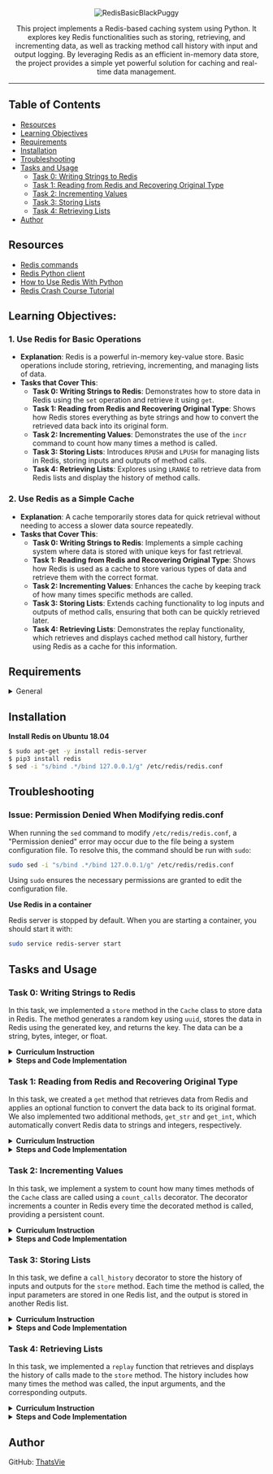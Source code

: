<div align="center">
    <img src="https://github.com/user-attachments/assets/1f009f71-4307-4c41-b1f5-f10192a9d8b1" alt="RedisBasicBlackPuggy">
    <p>This project implements a Redis-based caching system using Python. It explores key Redis functionalities such as storing, retrieving, and incrementing data, as well as tracking method call history with input and output logging. By leveraging Redis as an efficient in-memory data store, the project provides a simple yet powerful solution for caching and real-time data management.</p>
</div>

---

## Table of Contents
- [Resources](#resources)
- [Learning Objectives](#learning-objectives)
- [Requirements](#requirements)
- [Installation](#installation)
- [Troubleshooting](#troubleshooting)
- [Tasks and Usage](#tasks-and-usage)
  - [Task 0: Writing Strings to Redis](#task-0-writing-strings-to-redis)
  - [Task 1: Reading from Redis and Recovering Original Type](#task-1-reading-from-redis-and-recovering-original-type)
  - [Task 2: Incrementing Values](#task-2-incrementing-values)
  - [Task 3: Storing Lists](#task-3-storing-lists)
  - [Task 4: Retrieving Lists](#task-4-retrieving-lists)
- [Author](#author)

## Resources

  - [Redis commands](https://redis.io/docs/latest/commands/)
  - [Redis Python client](https://redis-py.readthedocs.io/en/stable/)
  - [How to Use Redis With Python](https://realpython.com/python-redis/)
  - [Redis Crash Course Tutorial](https://www.youtube.com/watch?v=Hbt56gFj998)

## Learning Objectives:

### 1. **Use Redis for Basic Operations**
   - **Explanation**: Redis is a powerful in-memory key-value store. Basic operations include storing, retrieving, incrementing, and managing lists of data.
   - **Tasks that Cover This**:
     - **Task 0: Writing Strings to Redis**: Demonstrates how to store data in Redis using the `set` operation and retrieve it using `get`.
     - **Task 1: Reading from Redis and Recovering Original Type**: Shows how Redis stores everything as byte strings and how to convert the retrieved data back into its original form.
     - **Task 2: Incrementing Values**: Demonstrates the use of the `incr` command to count how many times a method is called.
     - **Task 3: Storing Lists**: Introduces `RPUSH` and `LPUSH` for managing lists in Redis, storing inputs and outputs of method calls.
     - **Task 4: Retrieving Lists**: Explores using `LRANGE` to retrieve data from Redis lists and display the history of method calls.

### 2. **Use Redis as a Simple Cache**
   - **Explanation**: A cache temporarily stores data for quick retrieval without needing to access a slower data source repeatedly.
   - **Tasks that Cover This**:
     - **Task 0: Writing Strings to Redis**: Implements a simple caching system where data is stored with unique keys for fast retrieval.
     - **Task 1: Reading from Redis and Recovering Original Type**: Shows how Redis is used as a cache to store various types of data and retrieve them with the correct format.
     - **Task 2: Incrementing Values**: Enhances the cache by keeping track of how many times specific methods are called.
     - **Task 3: Storing Lists**: Extends caching functionality to log inputs and outputs of method calls, ensuring that both can be quickly retrieved later.
     - **Task 4: Retrieving Lists**: Demonstrates the replay functionality, which retrieves and displays cached method call history, further using Redis as a cache for this information.



## Requirements

<details>
  <summary>General</summary>

  - All of your files will be interpreted/compiled on Ubuntu 20.04 LTS using python3 (version 3.9)
  - All of your files should end with a new line
  - A `README.md` file, at the root of the folder of the project, is mandatory
  - The first line of all your files should be exactly `#!/usr/bin/env python3`
  - Your code should use the `pycodestyle` style (version 2.5)
  - All your modules should have documentation (e.g., `python3 -c 'print(__import__("my_module").__doc__)'`)
  - All your classes should have documentation (e.g., `python3 -c 'print(__import__("my_module").MyClass.__doc__)'`)
  - All your functions and methods should have documentation (e.g., `python3 -c 'print(__import__("my_module").my_function.__doc__)' and `python3 -c 'print(__import__("my_module").MyClass.my_function.__doc__)`)
  - Documentation is not a simple word but a real sentence explaining the purpose of the module, class, or method. The length of it will be verified.
  - All your functions and coroutines must be type-annotated.
</details>


## Installation

**Install Redis on Ubuntu 18.04**

  ```bash
  $ sudo apt-get -y install redis-server
  $ pip3 install redis
  $ sed -i "s/bind .*/bind 127.0.0.1/g" /etc/redis/redis.conf
  ```

## Troubleshooting

### Issue: Permission Denied When Modifying redis.conf

  When running the `sed` command to modify `/etc/redis/redis.conf`, a "Permission denied" error may occur due to the file being a system configuration file. To resolve this, the command should be run with `sudo`:

  ```bash
  sudo sed -i "s/bind .*/bind 127.0.0.1/g" /etc/redis/redis.conf
  ```

  Using `sudo` ensures the necessary permissions are granted to edit the configuration file.
</details>

**Use Redis in a container**

  Redis server is stopped by default. When you are starting a container, you should start it with:

  ```bash
  sudo service redis-server start
  ```

</details>


## Tasks and Usage

### Task 0: Writing Strings to Redis

In this task, we implemented a `store` method in the `Cache` class to store data in Redis. The method generates a random key using `uuid`, stores the data in Redis using the generated key, and returns the key. The data can be a string, bytes, integer, or float.

<details>
  <summary><strong>Curriculum Instruction</strong></summary>

- Create a `Cache` class. In the `__init__` method, store an instance of the Redis client as a private variable named `_redis` (using `redis.Redis()`) and flush the instance using `flushdb`.
- Create a `store` method that takes a `data` argument and returns a string.
- The `store` method should:
  - Generate a random key (e.g., using `uuid`),
  - Store the input data in Redis using the random key, and
  - Return the generated key.
- Ensure correct type annotations for the `store` method. The `data` argument can be a `str`, `bytes`, `int`, or `float`.
</details>

<details>
  <summary><strong>Steps and Code Implementation</strong></summary>

### Steps:

1. **Initialize the Redis Client**: In the `__init__` method, we instantiate the Redis client and flush the database to clear any previous data. This ensures that each time we run the script, we start with a clean Redis instance.
   ```python
   self._redis = redis.Redis()
   self._redis.flushdb()
   ```

2. **Create the `store` Method**: This method generates a random key using `uuid`, stores the provided data in Redis under that key, and returns the key.
   - The data can be of various types (`str`, `bytes`, `int`, or `float`), and we used type annotations to ensure flexibility.
   - Redis automatically converts the data to byte strings when stored.
   ```python
   def store(self, data: Union[str, bytes, int, float]) -> str:
       key = str(uuid.uuid4())
       self._redis.set(key, data)
       return key
   ```

3. **Type Annotations**: The method is annotated to ensure that `data` can accept `str`, `bytes`, `int`, or `float`, and it returns the key as a `str`.

#### Code:
```python
#!/usr/bin/env python3
'''
This module provides a Cache class that interacts with Redis
to store and retrieve data.
It's like a pug hiding its toys in a sea of life's meaningless chaos
Redis is the pug's secret vault amidst the void.
'''
import redis
import uuid
from typing import Union


class Cache:
    '''
    Cache class that interacts with Redis, like storing away the things that
    make sense in a world that doesn't.
    '''

    def __init__(self):
        '''
        Initialize the Redis client and flush the database.
        You know that feeling when you clear your mind after an
        existential crisis, only to prepare for another one?
        That's flushdb. Wipe it all away and start again,
        like a pug waking up each day ready for belly rubs despite everything.
        '''
        self._redis = redis.Redis()
        self._redis.flushdb()

    def store(self, data: Union[str, bytes, int, float]) -> str:
        '''
        Store data in Redis and return the generated key.
        It's like trying to keep track of all the things
        that don't really matter, but you're giving them names anyway.
        Just like a pug hiding its bones in random spots, Redis gives each
        piece of data a unique name, as if that makes life more organized.
        '''
        key = str(uuid.uuid4())
        self._redis.set(key, data)
        return key
```

4. **Testing**: To test the `store` method, we store a string (in byte form) and then retrieve it from Redis using the generated key.

#### 0-main.py:
```python
#!/usr/bin/env python3
"""
Main file for Task 0
"""
Cache = __import__('exercise').Cache

cache = Cache()

data = b"hello"
key = cache.store(data)
print(key)

local_redis = redis.Redis()
print(local_redis.get(key))
```

#### Testing and Usage

1. **Run the Redis Server**:
   Before executing the script, ensure that the Redis server is running. You can start Redis with the following command:
   ```bash
   sudo service redis-server start
   ```

2. **Run the test script**:
   You can now execute the test script using `python3` or by making it executable and using `./`:
   ```bash
   ./0-main.py
   ```

**Output:**
```bash
034c0dea-0bd8-4811-94a8-40c0e5762191
b'hello'
```

3. **Explanation of Output**:
   - The first output (`034c0dea-0bd8-4811-94a8-40c0e5762191`) is a randomly generated UUID key, which serves as a unique identifier for the stored data in Redis.
   - The second output (`b'hello'`) is the value retrieved from Redis using the key, showing that the data was successfully stored and retrieved.

4. **Why this Output**:
   - **What**: The output includes the generated UUID key and the data retrieved from Redis.
   - **Where**: The key and data are stored in Redis, a powerful in-memory key-value store.
   - **Why**: The unique key ensures that each piece of data can be stored without conflict. Redis retrieves the data exactly as it was input (in this case, as a byte string).
   - **How**: Redis uses the `set` method to store data with the key and the `get` method to retrieve it based on the key.
   - **When**: The `store` method is called to save the data, and the `get` method is used to retrieve it.

</details>



### Task 1: Reading from Redis and Recovering Original Type

In this task, we created a `get` method that retrieves data from Redis and applies an optional function to convert the data back to its original format. We also implemented two additional methods, `get_str` and `get_int`, which automatically convert Redis data to strings and integers, respectively.

<details>
  <summary><strong>Curriculum Instruction</strong></summary>

Redis only allows to store string, bytes and numbers (and lists thereof). Whatever you store as single elements, it will be returned as a byte string. Hence if you store `"a"` as a UTF-8 string, it will be returned as `b"a"` when retrieved from the server.

In this exercise we will create a `get` method that takes a key string argument and an optional `Callable` argument named `fn`. This callable will be used to convert the data back to the desired format.

Remember to conserve the original `Redis.get` behavior if the key does not exist.

Also, implement 2 new methods: `get_str` and `get_int` that will automatically parametrize `Cache.get` with the correct conversion function.

The following code should not raise:
```python
cache = Cache()

TEST_CASES = {
    b"foo": None,
    123: int,
    "bar": lambda d: d.decode("utf-8")
}

for value, fn in TEST_CASES.items():
    key = cache.store(value)
    assert cache.get(key, fn=fn) == value
```
</details>

<details>
  <summary><strong>Steps and Code Implementation</strong></summary>

### Steps:


1. **Create the `get` Method**:
   - Retrieve data from Redis using the `key`.
   - Apply an optional function (`fn`) to convert the data back to its original format.
   - Ensure Redis behaves normally (returns `None`) if the key does not exist.

2. **Create `get_str` and `get_int`**:
   - `get_str`: Converts byte data from Redis into a UTF-8 string.
   - `get_int`: Converts byte data from Redis into an integer.

#### Code:
```python
#!/usr/bin/env python3
'''
This module provides a Cache class that interacts with Redis
to store and retrieve data. Think of it as hiding things in
Redis, like stashing secrets in a vault that sometimes misplaces
the key.
'''
import redis
import uuid
from typing import Union, Callable, Optional


class Cache:
    '''
    Cache class for storing and retrieving data in Redis.
    Like organizing your chaotic thoughts, but in byte form.
    '''

    def __init__(self):
        '''
        Initialize the Redis client and flush the database.
        Basically, we’re clearing out all of yesterday's nonsense,
        so today’s nonsense can take its place.
        '''
        self._redis = redis.Redis()
        self._redis.flushdb()

    def store(self, data: Union[str, bytes, int, float]) -> str:
        '''
        Store data in Redis with a unique key.
        Think of it like giving a name to every random thought
        or piece of data, so you can find it later (hopefully).
        '''
        key = str(uuid.uuid4())
        self._redis.set(key, data)
        return key

    def get(
        self, key: str, fn: Optional[Callable] = None
    ) -> Optional[Union[str, bytes, int, float]]:
        '''
        Retrieve data from Redis, possibly transforming it.
        Redis returns byte strings for everything, like that friend who always
        speaks in riddles. If you want something more useful, apply the fn to
        decode it. If the key doesn't exist, Redis just shrugs.
        '''
        value = self._redis.get(key)
        if value is None:
            return None
        if fn:
            return fn(value)
        return value

    def get_str(self, key: str) -> Optional[str]:
        '''
        Retrieve a string from Redis.
        Translates Redis byte-speak into human-readable words.
        '''
        return self.get(key, lambda d: d.decode("utf-8"))

    def get_int(self, key: str) -> Optional[int]:
        '''
        Retrieve an integer from Redis.
        Converts byte-gibberish into a number, like turning
        chaotic data into something you can count on.
        '''
        return self.get(key, int)
```

### How We Created and Structured `1-main.py`

The testing file (`1-main.py`) is designed to verify that our `Cache` class stores and retrieves data from Redis properly, including transforming the retrieved data back into its original format using an optional callable function (`fn`). Here's what it contains:

- **Cache Instantiation**: We create an instance of the `Cache` class.
- **Test Cases**: We set up multiple test cases using different types of data (bytes, integers, and strings) to store and retrieve from Redis.
- **Data Storage and Retrieval**: Each test stores a value in Redis using the `store` method, retrieves it using the `get` method, and verifies that the retrieved value matches the stored one.
- **Optional Conversion (`fn`)**: When retrieving the data, we apply an optional function (`fn`) to convert byte data into the original type (e.g., decode a byte string into a regular string or convert a byte string into an integer).

Here’s the testing file (`1-main.py`):

#### Code:
```python
#!/usr/bin/env python3
"""
Main file for Task 1
"""
Cache = __import__('exercise').Cache

cache = Cache()

TEST_CASES = {
    b"foo": None,
    123: int,
    "bar": lambda d: d.decode("utf-8")
}

for value, fn in TEST_CASES.items():
    key = cache.store(value)
    result = cache.get(key, fn=fn)
    print(f"Stored value: {value} - Retrieved value: {result}")
    assert result == value
```

### How to Run the Test (`1-main.py`)

#### Steps:
1. **Make the file executable**:
   - Before you can run `1-main.py`, you need to make it executable using `chmod`:
     ```bash
     chmod +x 1-main.py
     ```

2. **Start the Redis Server**:
   - Ensure Redis is running:
     ```bash
     sudo service redis-server start
     ```

3. **Run the test**:
   - Now, you can run the script with:
     ```bash
     ./1-main.py
     ```

4. **Expected Output**:
   - The script will print the stored and retrieved values for each test case, and `assert` will ensure that the retrieved value matches the stored one. If all assertions pass, you will see:
     ```bash
     Stored value: b'foo' - Retrieved value: b'foo'
     Stored value: 123 - Retrieved value: 123
     Stored value: bar - Retrieved value: bar
     ```

### How We Ensured the Code Doesn't Raise Errors:
- The provided code uses `assert` statements, which validate that the value retrieved from Redis matches the original stored value.
- If the assertion passes (i.e., the values match), nothing happens, and the script runs silently. 
- The test cases include functions (`fn`) that convert the retrieved data into the appropriate format (string, integer) as needed.

### Testing That It Raises Errors:
1. **Force an Assertion to Fail**:
   - You can modify the test cases in `1-main.py` to intentionally fail the assertion. For example:
     ```python
     assert cache.get(key, fn=fn) != value  # Force the assertion to fail
     ```
   - This will cause the `assert` to raise an `AssertionError` because the condition is false (the retrieved value does indeed equal the stored value).

2. **Expected Error**:
   - If an error occurs, it will raise an `AssertionError`, and you will see something like this in the terminal:
     ```bash
     AssertionError
     ```

3. **Test Non-existent Keys**:
   - To test Redis’s behavior when trying to retrieve a non-existent key, you can modify `1-main.py`:
     ```python
     non_existent_key = "non-existent-key"
     result = cache.get(non_existent_key)
     assert result is None  # This should pass since the key doesn't exist
     ```
   - If this assertion fails, Redis is not handling non-existent keys correctly.

### Why This Works:

- **Who**: This testing file is executed by anyone who needs to verify that Redis stores and retrieves data properly, with conversion applied when needed.
- **What**: The test ensures that Redis can store byte strings, integers, and strings, and retrieve them accurately, transforming the data if needed.
- **Where**: This script runs in a Python environment connected to Redis, storing data on a local Redis server.
- **When**: The test is run after implementing the `Cache` class to verify its functionality.
- **Why**: Redis stores everything as byte strings, so we need to apply conversion functions (`fn`) to get the original data

 type back. This ensures that the data you retrieve matches what you stored, in the correct format.
- **How**: The `assert` statements check that the stored value matches the retrieved value, confirming that Redis is functioning correctly and that the `fn` conversions are applied when needed.

</details>

### Task 2: Incrementing Values

In this task, we implement a system to count how many times methods of the `Cache` class are called using a `count_calls` decorator. The decorator increments a counter in Redis every time the decorated method is called, providing a persistent count.

<details>
  <summary><strong>Curriculum Instruction</strong></summary>

Familiarize yourself with the `INCR` command and its Python equivalent.

In this task, we will implement a system to count how many times methods of the `Cache` class are called.

- Above `Cache`, define a `count_calls` decorator that takes a single method `Callable` argument and returns a `Callable`.
- As a key, use the qualified name of the method using the `__qualname__` dunder method.
- Create and return a function that increments the count for that key every time the method is called and returns the value returned by the original method.
- Remember that the first argument of the wrapped function will be `self` (which is the instance itself), which lets you access the Redis instance.
- Protip: when defining a decorator, it is useful to use `functools.wraps` to conserve the original function’s name, docstring, etc. Make sure you use it as described here.
- Decorate `Cache.store` with `count_calls`.
</details>

<details>
  <summary><strong>Steps and Code Implementation</strong></summary>

### Steps:

1. **Understand Redis `INCR`**: 
   The `INCR` command increments the value of a key in Redis. If the key doesn’t exist, it’s created and set to 0 before being incremented.

2. **Create `count_calls` Decorator**:
   - This decorator increments a counter in Redis every time the decorated method is called.
   - The key used in Redis to store the count is the method’s `__qualname__`, which uniquely identifies the method within the class.

3. **Use `functools.wraps`**:
   - This ensures that the original method's metadata (like its name and docstring) is preserved when the decorator wraps the method.

4. **Apply `count_calls` to the `store` Method**:
   - The `store` method is decorated with `count_calls`, meaning Redis will track every call to this method.

#### Code:
```python
#!/usr/bin/env python3
'''
This module provides a Cache class that interacts with Redis
to store and retrieve data. It also keeps count of method calls.
Redis is like a cosmic accountant, tracking every call like it’s
preparing for the next apocalypse or tallying pug snacks.
'''
import redis
import uuid
import functools
from typing import Union, Callable, Optional


def count_calls(method: Callable) -> Callable:
    '''
    Decorator that counts how many times a method is called using Redis.
    Imagine counting how many times you've ignored the news about rising
    sea levels. Redis does this for your method calls, one existential dread
    at a time.
    '''
    @functools.wraps(method)
    def wrapper(self, *args, **kwargs):
        '''
        Wrapper function that increments the count each time
        the decorated method is called. Redis tracks it all like
        keeping tabs on how many ice caps we have left or how many times
        your pug asks for dinner.
        '''
        key = method.__qualname__  # Use the method's qualified name as the key
        self._redis.incr(key)  # Incrementing count for this method in Redis
        return method(self, *args, **kwargs)

    return wrapper


class Cache:
    '''
    Cache class for storing and retrieving data in Redis.
    Now it also tracks how many times its methods are called.
    Think of it like counting the inevitable whether it’s climate change
    or how many belly rubs your pug demands.
    '''

    def __init__(self):
        '''
        Initialize the Redis client and flush the database.
        Basically wiping everything clean like deleting the record
        of all those carbon emissions, so we can pretend everything’s fine.
        '''
        self._redis = redis.Redis()
        self._redis.flushdb()

    @count_calls
    def store(self, data: Union[str, bytes, int, float]) -> str:
        '''
        Store data in Redis with a unique key and count how many times
        this method has been called.
        Like storing away little pieces of hope, except Redis never
        forgets how many you've tried to hide.
        '''
        key = str(uuid.uuid4())
        self._redis.set(key, data)
        return key

    def get(
        self, key: str, fn: Optional[Callable] = None
    ) -> Optional[Union[str, bytes, int, float]]:
        '''
        Retrieve data from Redis, possibly transforming it.
        Redis gives everything back in bytes, like handing you
        a confusing climate report. You’ll need to decode it if you
        want it to make sense.
        '''
        value = self._redis.get(key)
        if value is None:
            return None
        if fn:
            return fn(value)
        return value

    def get_str(self, key: str) -> Optional[str]:
        '''
        Retrieve a string from Redis.
        Translates Redis bytespeak into human-readable form, kind of like
        turning scientific data into something we can understand.
        '''
        return self.get(key, lambda d: d.decode("utf-8"))

    def get_int(self, key: str) -> Optional[int]:
        '''
        Retrieve an integer from Redis.
        Converts byte gibberish into something countable, like measuring
        the sea level rise except Redis makes it easier to ignore.
        '''
        return self.get(key, int)

```

### How to Run and Test `count_calls`

#### 2-main.py (for Task 2):
```python
#!/usr/bin/env python3
"""
Main file for Task 2
"""
Cache = __import__('exercise').Cache

cache = Cache()

# Storing data and printing how many times store was called
cache.store(b"first")
print(cache.get(cache.store.__qualname__))  # Should print b'1'

cache.store(b"second")
cache.store(b"third")
print(cache.get(cache.store.__qualname__))  # Should print b'3'
```

### Testing and Usage

1. **Start the Redis Server**:
   - Before running the script, make sure Redis is running:
     ```bash
     sudo service redis-server start
     ```

2. **Make the test script executable**:
   - Run the following to make `2-main.py` executable:
     ```bash
     chmod +x 2-main.py
     ```

3. **Run the test script**:
   - Now you can execute the script using:
     ```bash
     ./2-main.py
     ```

#### Expected Output:
```bash
b'1'
b'3'
```

### Explanation of Output:
- The first output (`b'1'`) means the `store` method was called once and Redis tracked that call.
- The second output (`b'3'`) indicates that the `store` method was called three times, which is now tracked by Redis.

### Why This Works:
- **What**: We’re tracking how many times the `store` method is called using Redis’s `INCR` command.
- **Where**: Redis stores the count using the method’s qualified name (`__qualname__`), which uniquely identifies the method in the `Cache` class.
- **When**: Every time the `store` method is called, Redis increments the call count.
- **Why**: Redis ensures persistent tracking, even across program restarts, much like it keeps count of existential threats (or pug belly rubs).
- **How**: The `count_calls` decorator wraps the `store` method, increments the Redis counter each time the method is invoked, and then calls the original method.

</details>

### Task 3: Storing Lists

In this task, we define a `call_history` decorator to store the history of inputs and outputs for the `store` method. Each time the method is called, the input parameters are stored in one Redis list, and the output is stored in another Redis list.

<details>
  <summary><strong>Curriculum Instruction</strong></summary>

Familiarize yourself with Redis commands `RPUSH`, `LPUSH`, `LRANGE`, etc.

In this task, we will define a `call_history` decorator to store the history of inputs and outputs for a particular function.

- Every time the original function is called, we will add its input parameters to one list in Redis, and store its output into another list.
- In `call_history`, use the decorated function’s qualified name and append `":inputs"` and `":outputs"` to create input and output list keys, respectively.
- `call_history` has a single parameter named `method` that is a `Callable` and returns a `Callable`.
- In the new function that the decorator will return, use `RPUSH` to append the input arguments. Remember that Redis can only store strings, bytes, and numbers. Therefore, we can simply use `str(args)` to normalize the input. We can ignore potential `kwargs` for now.
- Execute the wrapped function to retrieve the output. Store the output using `RPUSH` in the `"...:outputs"` list, then return the output.
- Decorate `Cache.store` with `call_history`.
</details>

<details>
  <summary><strong>Steps and Code Implementation</strong></summary>

### Steps:

1. **Understand Redis Commands**: 
   - `RPUSH`: Adds an element to the right (end) of a Redis list.
   - `LRANGE`: Returns elements of a list within a specified range.

2. **Create `call_history` Decorator**:
   - The decorator tracks both inputs and outputs of the decorated method.
   - Two Redis lists are used: one for inputs (`...:inputs`) and one for outputs (`...:outputs`).

3. **Store Inputs and Outputs in Redis**:
   - The inputs are stored as strings using `str(args)` because Redis can only store basic types (strings, bytes, and numbers).
   - The outputs are stored as they are returned by the method.

4. **Decorate the `store` Method**:
   - We apply the `call_history` decorator to the `store` method so that every call logs its inputs and outputs.

#### Code:
```python
#!/usr/bin/env python3
'''
This module provides a Cache class that interacts with Redis
to store and retrieve data. It also keeps count of method calls
and stores the history of inputs and outputs for specific methods.
Redis is like a cosmic accountant, tracking every call, input, and output,
whether it's preparing for the next apocalypse or tallying pug snacks.
'''
import redis
import uuid
import functools
from typing import Union, Callable, Optional


def count_calls(method: Callable) -> Callable:
    '''
    Decorator that counts how many times a method is called using Redis.
    Imagine counting how many times you've ignored the news about rising
    sea levels. Redis does this for your method calls, one existential dread
    at a time.
    '''
    @functools.wraps(method)
    def wrapper(self, *args, **kwargs):
        '''
        Wrapper function that increments the count each time
        the decorated method is called. Redis tracks it all like
        keeping tabs on how many ice caps we have left or how many times
        your pug asks for dinner.
        '''
        key = method.__qualname__
        self._redis.incr(key)
        return method(self, *args, **kwargs)

    return wrapper


def call_history(method: Callable) -> Callable:
    '''
    Decorator to store the history of inputs and outputs for a method.
    Every time the method is called, the input is logged into one list,
    and the output into another. Like keeping track of all your thoughts,
    but in Redis, and they never fade away.
    '''
    @functools.wraps(method)
    def wrapper(self, *args, **kwargs):
        inputs_key = method.__qualname__ + ":inputs"
        outputs_key = method.__qualname__ + ":outputs"

        # Store input arguments as a string in the Redis list
        self._redis.rpush(inputs_key, str(args))

        # Call the original method and store its output
        output = method(self, *args, **kwargs)
        self._redis.rpush(outputs_key, str(output))

        return output

    return wrapper


class Cache:
    '''
    Cache class for storing and retrieving data in Redis.
    Now it also tracks how many times its methods are called,
    and stores a history of inputs and outputs. Like a time capsule
    that remembers every question you asked and every answer you got,
    whether you want it to or not.
    '''

    def __init__(self):
        '''
        Initialize the Redis client and flush the database.
        Basically wiping everything clean like deleting the record
        of all those carbon emissions, so we can pretend everything’s fine.
        '''
        self._redis = redis.Redis()
        self._redis.flushdb()

    @count_calls
    @call_history
    def store(self, data: Union[str, bytes, int, float]) -> str:
        '''
        Store data in Redis with a unique key, count how many times
        this method has been called, and keep a history of inputs and outputs.
        Like storing away little pieces of hope and also remembering every
        time you've tried to, in case you need to revisit your optimism later.
        '''
        key = str(uuid.uuid4())
        self._redis.set(key, data)
        return key

    def get(
        self, key: str, fn: Optional[Callable] = None
    ) -> Optional[Union[str, bytes, int, float]]:
        '''
        Retrieve data from Redis, possibly transforming it.
        Redis gives everything back in bytes, like handing you
        a confusing climate report. You’ll need to decode it if you
        want it to make sense.
        '''
        value = self._redis.get(key)
        if value is None:
            return None
        if fn:
            return fn(value)
        return value

    def get_str(self, key: str) -> Optional[str]:
        '''
        Retrieve a string from Redis.
        Translates Redis bytespeak into human-readable form, kind of like
        turning scientific data into something we can understand.
        '''
        return self.get(key, lambda d: d.decode("utf-8"))

    def get_int(self, key: str) -> Optional[int]:
        '''
        Retrieve an integer from Redis.
        Converts byte gibberish into something countable, like measuring
        the sea level rise except Redis makes it easier to ignore.
        '''
        return self.get(key, int)

```

### How to Run and Test `call_history`

#### 3-main.py (for Task 3):
```python
#!/usr/bin/env python3
"""
Main file for Task 3
"""
Cache = __import__('exercise').Cache

cache = Cache()

s1 = cache.store("first")
print(s1)
s2 = cache.store("second")
print(s2)
s3 = cache.store("third")
print(s3)

# Retrieve the history of inputs and outputs
inputs = cache._redis.lrange(f"{cache.store.__qualname__}:inputs", 0, -1)
outputs = cache._redis.lrange(f"{cache.store.__qualname__}:outputs", 0, -1)

print(f"inputs: {inputs}")
print(f"outputs: {outputs}")
```

### Testing and Usage

1. **Start the Redis Server**:
   - Before running the script, make sure Redis is running:
     ```bash
     sudo service redis-server start
     ```

2. **Make the test script executable**:
   - Run the following to make `3-main.py` executable:
     ```bash
     chmod +x 3-main.py
     ```

3. **Run the test script**:
   - Now you can execute the script using:
     ```bash
     ./3-main.py
     ```

#### Expected Output:
```bash
bbd49df7-c4ae-47e6-bd03-7e54f43aaa92
dfcd2bff-f488-40a5-b9f1-e3081dfd29c3
8958a41c-bcc0-4c0a-8a64-189d4dd2a9aa
inputs: [b"('first',)", b"('secont',)", b"('third',)"]
outputs: [b'bbd49df7-c4ae-47e6-bd03-7e54f43aaa92', b'dfcd2bff-f488-40a5-b9f1-e3081dfd29c3', b'8958a41c-bcc0-4c0a-8a64-189d4dd2a9aa']
```

### Explanation of Output:

- **Stored UUIDs**: 
   - The first three lines of the output (`bbd49df7-c4ae-47e6-bd03-7e54f43aaa92`, `dfcd2bff-f488-40a5-b9f1-e3081dfd29c3`, `8958a41c-bcc0-4c0a-8a64-189d4dd2a9aa`) are the UUIDs generated and returned by the `store` method when storing the strings `"first"`, `"second"`, and `"third"` in Redis.
   
- **Inputs**: 
   - The inputs list shows the arguments that were passed to the `store` method. Since Redis stores everything in bytes, we see the inputs stored as byte strings like `b"('first',)"`, `b"('secont',)"`, and `b"('third',)"`. (Note the typo in "second

" was preserved).

- **Outputs**: 
   - The outputs list shows the returned values from the `store` method, which are the UUIDs corresponding to each input. These are stored as byte strings in Redis, as seen in `b'bbd49df7-c4ae-47e6-bd03-7e54f43aaa92'`, `b'dfcd2bff-f488-40a5-b9f1-e3081dfd29c3'`, and `b'8958a41c-bcc0-4c0a-8a64-189d4dd2a9aa'`.

### Why This Works:
- **What**: The `call_history` decorator logs both the input arguments and outputs of the `store` method into separate Redis lists.
- **Where**: Two Redis lists are used—one for inputs (`...:inputs`) and one for outputs (`...:outputs`).
- **Why**: This allows us to keep a persistent record of what’s passed to and returned by the method, ensuring we can track each call's history.
- **How**: Redis’s `RPUSH` command is used to append inputs and outputs to the respective lists, ensuring that every call is logged.

</details>

### Task 4: Retrieving Lists


In this task, we implemented a `replay` function that retrieves and displays the history of calls made to the `store` method. The history includes how many times the method was called, the input arguments, and the corresponding outputs.

<details>
  <summary><strong>Curriculum Instruction</strong></summary>

In this task, we will implement a `replay` function to display the history of calls of a particular function.

- Use keys generated in previous tasks to generate the following output:

```
>>> cache = Cache()
>>> cache.store("foo")
>>> cache.store("bar")
>>> cache.store(42)
>>> replay(cache.store)
Cache.store was called 3 times:
Cache.store(*('foo',)) -> 13bf32a9-a249-4664-95fc-b1062db2038f
Cache.store(*('bar',)) -> dcddd00c-4219-4dd7-8877-66afbe8e7df8
Cache.store(*(42,)) -> 5e752f2b-ecd8-4925-a3ce-e2efdee08d20
```

Tip: Use `lrange` and `zip` to loop over inputs and outputs.

</details>

<details>
  <summary><strong>Steps and Code Implementation</strong></summary>

### Steps

1. **Understand Redis Commands**:
   - `RPUSH`: Appends an element to the right (end) of a Redis list.
   - `LRANGE`: Retrieves elements from a list within a specified range.
   - `GET`: Retrieves the value of a key (used to get the count of method calls).

2. **Create the `replay` Function**:
   - The `replay` function retrieves the input and output history of a method, using the keys generated in previous tasks (`...:inputs` and `...:outputs`).
   - It retrieves the count of method calls and the list of inputs and outputs, then prints them in a formatted way.

#### Code:
```python
#!/usr/bin/env python3
'''
This module provides a Cache class that interacts with Redis
to store and retrieve data. It also keeps count of method calls,
stores the history of inputs and outputs, and can replay method call history.
Redis is like a cosmic accountant, tracking every call, input, and output,
whether it's preparing for the next apocalypse or tallying pug snacks.
'''
import redis
import uuid
import functools
from typing import Union, Callable, Optional


def count_calls(method: Callable) -> Callable:
    '''
    Decorator that counts how many times a method is called using Redis.
    Imagine counting how many times you've ignored the news about rising
    sea levels. Redis does this for your method calls, one existential dread
    at a time.
    '''
    @functools.wraps(method)
    def wrapper(self, *args, **kwargs):
        '''
        Wrapper function that increments the count each time
        the decorated method is called. Redis tracks it all like
        keeping tabs on how many ice caps we have left or how many times
        your pug asks for dinner.
        '''
        key = method.__qualname__
        self._redis.incr(key)
        return method(self, *args, **kwargs)

    return wrapper


def call_history(method: Callable) -> Callable:
    '''
    Decorator to store the history of inputs and outputs for a method.
    Every time the method is called, the input is logged into one list,
    and the output into another. Like keeping track of all your thoughts,
    but in Redis, and they never fade away.
    '''
    @functools.wraps(method)
    def wrapper(self, *args, **kwargs):
        inputs_key = method.__qualname__ + ":inputs"
        outputs_key = method.__qualname__ + ":outputs"

        # Store input arguments as a string in the Redis list
        self._redis.rpush(inputs_key, str(args))

        # Call the original method and store its output
        output = method(self, *args, **kwargs)
        self._redis.rpush(outputs_key, str(output))

        return output

    return wrapper


def replay(method: Callable):
    '''
    Function to display the history of calls made to a particular method.
    Shows how many times the method was called, and replays the inputs and
    outputs from previous calls. Like revisiting your embarrassing past, one
    function call at a time, except now it's logged in Redis.
    '''
    redis_instance = method.__self__._redis
    method_name = method.__qualname__
    inputs_key = f"{method_name}:inputs"
    outputs_key = f"{method_name}:outputs"

    # Get the number of times the method was called
    call_count = redis_instance.get(method_name).decode("utf-8")

    print(f"{method_name} was called {call_count} times:")

    # Get the list of inputs and outputs
    inputs = redis_instance.lrange(inputs_key, 0, -1)
    outputs = redis_instance.lrange(outputs_key, 0, -1)

    # Loop through inputs and outputs together
    for input_data, output_data in zip(inputs, outputs):
        input_str = input_data.decode("utf-8")
        output_str = output_data.decode("utf-8")
        print(f"{method_name}(*{input_str}) -> {output_str}")


class Cache:
    '''
    Cache class for storing and retrieving data in Redis.
    It now tracks how many times its methods are called,
    stores a history of inputs and outputs, and can replay the history
    of method calls like a detailed audit of every little thing you've done.
    '''

    def __init__(self):
        '''
        Initialize the Redis client and flush the database.
        Basically wiping everything clean like deleting the record
        of all those carbon emissions, so we can pretend everything’s fine.
        '''
        self._redis = redis.Redis()
        self._redis.flushdb()

    @count_calls
    @call_history
    def store(self, data: Union[str, bytes, int, float]) -> str:
        '''
        Store data in Redis with a unique key, count how many times
        this method has been called, and keep a history of inputs and outputs.
        Like storing away little pieces of hope and also remembering every
        time you've tried to, in case you need to revisit your optimism later.
        '''
        key = str(uuid.uuid4())
        self._redis.set(key, data)
        return key

    def get(
        self, key: str, fn: Optional[Callable] = None
    ) -> Optional[Union[str, bytes, int, float]]:
        '''
        Retrieve data from Redis, possibly transforming it.
        Redis gives everything back in bytes, like handing you
        a confusing climate report. You’ll need to decode it if you
        want it to make sense.
        '''
        value = self._redis.get(key)
        if value is None:
            return None
        if fn:
            return fn(value)
        return value

    def get_str(self, key: str) -> Optional[str]:
        '''
        Retrieve a string from Redis.
        Redis speaks in bytecode, but this translates it back into words.
        '''
        return self.get(key, lambda d: d.decode("utf-8"))

    def get_int(self, key: str) -> Optional[int]:
        '''
        Retrieve an integer from Redis.
        Converts the chaos into a number you can count on—hopefully.
        '''
        return self.get(key, int)
```

### Example Usage:

#### 4-main.py (for Task 4):
```python
#!/usr/bin/env python3
"""
Main file for Task 4
"""
Cache = __import__('exercise').Cache
replay = __import__('exercise').replay

cache = Cache()

cache.store("foo")
cache.store("bar")
cache.store(42)

# Replay the history of the store method
replay(cache.store)
```


### Testing and Usage

1. **Run the Redis Server**:
   - Before running the script, ensure Redis is running:
     ```bash
     sudo service redis-server start
     ```

2. **Make the test script executable**:
   - Run the following to make `4-main.py` executable:
     ```bash
     chmod +x 4-main.py
     ```

3. **Run the test script**:
   - Execute the script using:
     ```bash
     ./4-main.py
     ```

#### Expected Output:

```bash
Cache.store was called 3 times:
Cache.store(*('foo',)) -> 17204be4-1e41-400b-b8a7-b094efa7af5a
Cache.store(*('bar',)) -> bb6f5130-58d3-497d-8cac-cbe7e0f4bf42
Cache.store(*(42,)) -> e5cbdec0-1788-43bf-979a-e236c708f7fa
```


### Explanation of Output:

1. **Cache.store was called 3 times**:
   - This line shows how many times the `store` method was called.

2. **Cache.store(*('foo',)) -> 17204be4-1e41-400b-b8a7-b094efa7af5a**:
   - This line shows the input `foo` passed to the `store` method and the unique key (`17204be4-1e41-400b-b8a7-b094efa7af5a`) generated and stored in Redis.

3. **Cache.store(*('bar',)) -> bb6f

5130-58d3-497d-8cac-cbe7e0f4bf42**:
   - Similarly, the input `bar` and the output key are displayed.

4. **Cache.store(*(42,)) -> e5cbdec0-1788-43bf-979a-e236c708f7fa**:
   - The input `42` and the corresponding key are shown.

### Why This Works:
- **What**: The `replay` function retrieves the history of a method’s inputs and outputs.
- **Where**: Redis stores these inputs and outputs in lists, accessed via `lrange`.
- **Why**: This allows a detailed audit of the method calls, making debugging or tracking easy.
- **How**: The inputs and outputs are retrieved, paired with `zip`, and printed in a formatted way.

</details>

## Author

GitHub: [ThatsVie](https://github.com/ThatsVie)
